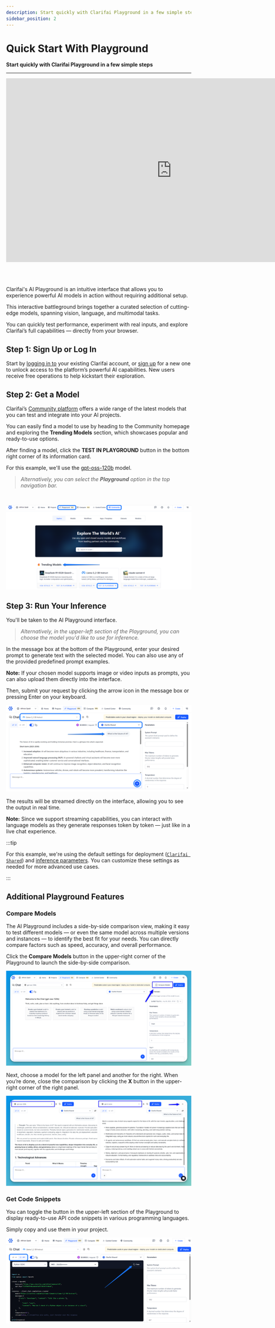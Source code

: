 ```yaml
---
description: Start quickly with Clarifai Playground in a few simple steps
sidebar_position: 2
---
```


# Quick Start With Playground

**Start quickly with Clarifai Playground in a few simple steps**
<hr />

<div style={{ "position":"relative","width": "100%","overflow": "hidden","padding-top": "56.25%"}}>
<iframe width="900" height="500" style={{"position": "absolute","top": "0","left": "0","bottom": "0","right": "0","width": "100%","height": "100%",}} src="https://www.youtube.com/embed/8oWjmB3Bmqk" title="How to Use a Model on the Clarifai Platform (Playground or API)" frameborder="0" allow="accelerometer; autoplay; clipboard-write; encrypted-media; gyroscope; picture-in-picture; web-share" allowfullscreen></iframe>
</div>

<br/><br/>


Clarifai's AI Playground is an intuitive interface that allows you to experience powerful AI models in action without requiring additional setup.

This interactive battleground brings together a curated selection of cutting-edge models, spanning vision, language, and multimodal tasks.

You can quickly test performance, experiment with real inputs, and explore Clarifai’s full capabilities — directly from your browser.
 
## Step 1: Sign Up or Log In 

Start by [logging in to](https://clarifai.com/login) your existing Clarifai account, or [sign up](https://clarifai.com/signup) for a new one to unlock access to the platform’s powerful AI capabilities. New users receive free operations to help kickstart their exploration.

## Step 2: Get a Model

Clarifai’s [Community platform](https://clarifai.com/explore) offers a wide range of the latest models that you can test and integrate into your AI projects.

You can easily find a model to use by heading to the Community homepage and exploring the **Trending Models** section, which showcases popular and ready-to-use options.

After finding a model, click the **TEST IN PLAYGROUND** button in the bottom right corner of its information card. 

For this example, we'll use the [gpt-oss-120b](https://clarifai.com/openai/chat-completion/models/gpt-oss-120b) model.

> _Alternatively, you can select the **Playground** option in the top navigation bar._

<br/>

![](/img/new-docs/playground-2.png)

## Step 3: Run Your Inference

You'll be taken to the AI Playground interface. 

> _Alternatively, in the upper-left section of the Playground, you can choose the model you'd like to use for inference._

In the message box at the bottom of the Playground, enter your desired prompt to generate text with the selected model. You can also use any of the provided predefined prompt examples. 

**Note:** If your chosen model supports image or video inputs as prompts, you can also upload them directly into the interface.

Then, submit your request by clicking the arrow icon in the message box or pressing Enter on your keyboard.

![](/img/new-docs/playground-3.png)

The results will be streamed directly on the interface, allowing you to see the output in real time. 

**Note:** Since we support streaming capabilities, you can interact with language models as they generate responses token by token — just like in a live chat experience.

:::tip

For this example, we're using the default settings for deployment ([`Clarifai Shared`](https://docs.clarifai.com/compute/deployments/clusters-nodepools)) and [inference parameters](https://docs.clarifai.com/compute/inference/advanced). You can customize these settings as needed for more advanced use cases.

:::

## Additional Playground Features

### Compare Models

The AI Playground includes a side-by-side comparison view, making it easy to test different models — or even the same model across multiple versions and instances — to identify the best fit for your needs. You can directly compare factors such as speed, accuracy, and overall performance.

Click the **Compare Models** button in the upper-right corner of the Playground to launch the side-by-side comparison.

![](/img/new-docs/playground-5.png)

Next, choose a model for the left panel and another for the right. When you’re done, close the comparison by clicking the **X** button in the upper-right corner of the right panel.

![](/img/new-docs/playground-6.png)

### Get Code Snippets

You can toggle the button in the upper-left section of the Playground to display ready-to-use API code snippets in various programming languages. 

Simply copy and use them in your project.

![](/img/new-docs/playground-4.png)

